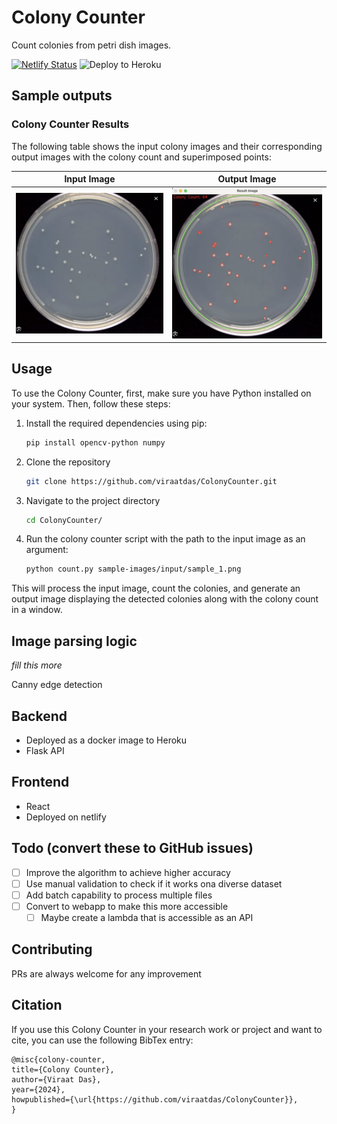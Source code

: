 # Colony Counter

Count colonies from petri dish images.

[![Netlify Status](https://api.netlify.com/api/v1/badges/ca54de96-4808-4b92-a98d-32b860f6bbfe/deploy-status)](https://app.netlify.com/sites/colonycounter/deploys)
![Deploy to Heroku](https://github.com/viraatdas/ColonyCounter/actions/workflows/deploy-to-heroku.yml/badge.svg)

## Sample outputs

### Colony Counter Results

The following table shows the input colony images and their corresponding output images with the colony count and superimposed points:

| Input Image                                          | Output Image                                           |
| ---------------------------------------------------- | ------------------------------------------------------ |
| ![Input 1](backend/sample-images/input/sample_1.png) | ![Output 1](backend/sample-images/output/sample_1.png) |

## Usage

To use the Colony Counter, first, make sure you have Python installed on your system. Then, follow these steps:

1. Install the required dependencies using pip:
   ```bash
   pip install opencv-python numpy
   ```
2. Clone the repository
   ```bash
   git clone https://github.com/viraatdas/ColonyCounter.git
   ```
3. Navigate to the project directory
   ```bash
   cd ColonyCounter/
   ```
4. Run the colony counter script with the path to the input image as an argument:
   ```bash
   python count.py sample-images/input/sample_1.png
   ```

This will process the input image, count the colonies, and generate an output image displaying the detected colonies along with the colony count in a window.

## Image parsing logic

_fill this more_

Canny edge detection

## Backend

- Deployed as a docker image to Heroku
- Flask API

## Frontend

- React
- Deployed on netlify

## Todo (convert these to GitHub issues)

- [ ] Improve the algorithm to achieve higher accuracy
- [ ] Use manual validation to check if it works ona diverse dataset
- [ ] Add batch capability to process multiple files
- [ ] Convert to webapp to make this more accessible
  - [ ] Maybe create a lambda that is accessible as an API

## Contributing

PRs are always welcome for any improvement

## Citation

If you use this Colony Counter in your research work or project and want to cite, you can use the following BibTex entry:

```
@misc{colony-counter,
title={Colony Counter},
author={Viraat Das},
year={2024},
howpublished={\url{https://github.com/viraatdas/ColonyCounter}},
}
```
